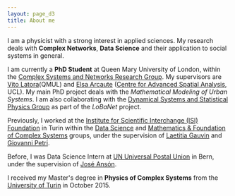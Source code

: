 ```yaml
---
layout: page_d3
title: About me
---
```


I am a physicist with a strong interest in applied sciences. My research deals with **Complex Networks**, **Data Science** and their application to social systems in general.

I am currently a **PhD Student** at Queen Mary University of London, within the [Complex Systems and Networks Research Group](http://www.maths.qmul.ac.uk/complex-systems-and-networks/complex-systems-and-networks-group). My supervisors are [Vito Latora](http://www.maths.qmul.ac.uk/~latora/)(QMUL) and [Elsa Arcaute](https://iris.ucl.ac.uk/iris/browse/profile?upi=EARCA37) ([Centre for Advanced Spatial Analysis](http://www.bartlett.ucl.ac.uk/casa), UCL). My main PhD project deals with the *Mathematical Modeling of Urban Systems*. I am also collaborating with the [Dynamical Systems and Statistical Physics Group](http://www.maths.qmul.ac.uk/dynamical-systems-and-statistical-physics-group/dynamical-systems-and-statistical-physics-group) as part of the *LoBaNet* project.

Previously, I worked at the [Institute for Scientific Interchange (ISI) Foundation](http://www.isi.it/en/home) in Turin within the [Data Science](http://www.isi.it/en/research/data-science) and [Mathematics & Foundation of Complex Systems](http://www.isi.it/en/research/mathematics-foundation-of-complex-systems) groups, under the supervision of [Laetitia Gauvin](https://laetitiagauvin.github.io/) and [Giovanni Petri](https://lordgrilo.github.io/).

Before, I was Data Science Intern at [UN Universal Postal Union](http://www.upu.int/en.html) in Bern, under the supervision of [José Ansón](https://works.bepress.com/jose_anson/). 

I received my Master's degree in **Physics of Complex Systems** from the [University of Turin](http://fisica-sc.campusnet.unito.it/do/home.pl) in October 2015.

